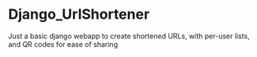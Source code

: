 # Django_UrlShortener
Just a basic django webapp to create shortened URLs, with per-user lists, and QR codes for ease of sharing
